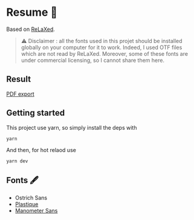 # Resume 📝

Based on [ReLaXed](https://github.com/RelaxedJS/ReLaXed).

> :warning: Disclaimer : all the fonts used in this projet should be installed globally on your computer for it to work. Indeed, I used OTF files which are not read by ReLaXed. Moreover, some of these fonts are under commercial licensing, so I cannot share them here. 

## Result

[PDF export](https://github.com/Delni/resume/blob/main/src/resume.pdf)

## Getting started

This project use yarn, so simply install the deps with
```
yarn
```

And then, for hot relaod use
```
yarn dev
```

## Fonts 🖋️

- Ostrich Sans
- [Plastique](https://www.kilotype.de/families/plastique)
- [Manometer Sans](https://fonts.adobe.com/fonts/manometer-sans)
